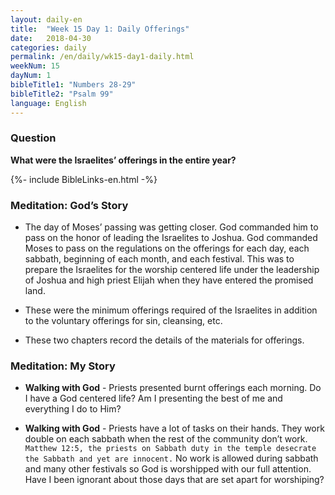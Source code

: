 ```yaml
---
layout: daily-en
title:  "Week 15 Day 1: Daily Offerings"
date:   2018-04-30
categories: daily
permalink: /en/daily/wk15-day1-daily.html
weekNum: 15
dayNum: 1
bibleTitle1: "Numbers 28-29"
bibleTitle2: "Psalm 99"
language: English
---
```


### Question
**What were the Israelites’ offerings in the entire year?**

{%- include BibleLinks-en.html -%}

### Meditation: God’s Story
+ The day of Moses’ passing was getting closer. God commanded him to pass on the honor of leading the Israelites to Joshua. God commanded Moses to pass on the regulations on the offerings for each day, each sabbath, beginning of each month, and each festival. This was to prepare the Israelites for the worship centered life under the leadership of Joshua and high priest Elijah when they have entered the promised land.

+ These were the minimum offerings required of the Israelites in addition to the voluntary offerings for sin, cleansing, etc.

+ These two chapters record the details of the materials for offerings.

### Meditation: My Story
+ **Walking with God** - Priests presented burnt offerings each morning. Do I have a God centered life? Am I presenting the best of me and everything I do to Him?

+ **Walking with God** - Priests have a lot of tasks on their hands. They work double on each sabbath when the rest of the community don’t work. `Matthew 12:5, the priests on Sabbath duty in the temple desecrate the Sabbath and yet are innocent.` No work is allowed during sabbath and many other festivals so God is worshipped with our full attention. Have I been ignorant about those days that are set apart for worshiping?
